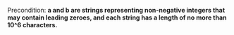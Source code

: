 Precondition: **a and b are strings representing non-negative integers that may contain leading zeroes, and each string has a length of no more than 10^6 characters.**